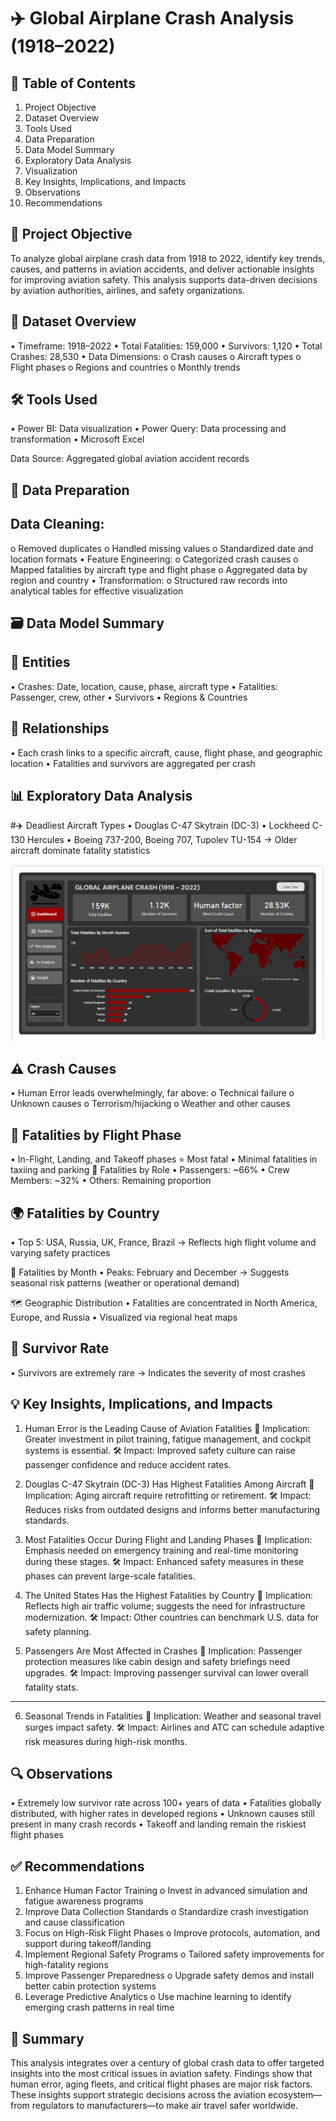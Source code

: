 # ✈️ Global Airplane Crash Analysis (1918–2022)

## 📑 Table of Contents
1.	Project Objective
2.	Dataset Overview
3.	Tools Used
4.	Data Preparation
5.	Data Model Summary
6.	Exploratory Data Analysis
7.	Visualization
8.	Key Insights, Implications, and Impacts
9.	Observations
10.	Recommendations

## 🎯 Project Objective
To analyze global airplane crash data from 1918 to 2022, identify key trends, causes, and patterns in aviation accidents, and deliver actionable insights for improving aviation safety. This analysis supports data-driven decisions by aviation authorities, airlines, and safety organizations.

## 📂 Dataset Overview
•	Timeframe: 1918–2022
•	Total Fatalities: 159,000
•	Survivors: 1,120
•	Total Crashes: 28,530
•	Data Dimensions:
o	Crash causes
o	Aircraft types
o	Flight phases
o	Regions and countries
o	Monthly trends

## 🛠 Tools Used
•	Power BI: Data visualization
•	Power Query: Data processing and transformation
•	Microsoft Excel

Data Source: Aggregated global aviation accident records
## 🧹 Data Preparation

## Data Cleaning:
o	Removed duplicates
o	Handled missing values
o	Standardized date and location formats
•	Feature Engineering:
o	Categorized crash causes
o	Mapped fatalities by aircraft type and flight phase
o	Aggregated data by region and country
•	Transformation:
o	Structured raw records into analytical tables for effective visualization

## 🗃️ Data Model Summary
## 📁 Entities
•	Crashes: Date, location, cause, phase, aircraft type
•	Fatalities: Passenger, crew, other
•	Survivors
•	Regions & Countries

## 🔗 Relationships
•	Each crash links to a specific aircraft, cause, flight phase, and geographic location
•	Fatalities and survivors are aggregated per crash

## 📊 Exploratory Data Analysis
#✈️ Deadliest Aircraft Types
•	Douglas C-47 Skytrain (DC-3)
•	Lockheed C-130 Hercules
•	Boeing 737-200, Boeing 707, Tupolev TU-154
→ Older aircraft dominate fatality statistics

![](dash1.png)

## ⚠️ Crash Causes
•	Human Error leads overwhelmingly, far above:
o	Technical failure
o	Unknown causes
o	Terrorism/hijacking
o	Weather and other causes

## 🛫 Fatalities by Flight Phase
•	In-Flight, Landing, and Takeoff phases = Most fatal
•	Minimal fatalities in taxiing and parking
👥 Fatalities by Role
•	Passengers: ~66%
•	Crew Members: ~32%
•	Others: Remaining proportion

## 🌍 Fatalities by Country
•	Top 5: USA, Russia, UK, France, Brazil
→ Reflects high flight volume and varying safety practices

📅 Fatalities by Month
•	Peaks: February and December
→ Suggests seasonal risk patterns (weather or operational demand)

🗺️ Geographic Distribution
•	Fatalities are concentrated in North America, Europe, and Russia
•	Visualized via regional heat maps

## 🚨 Survivor Rate
•	Survivors are extremely rare
→ Indicates the severity of most crashes

## 💡 Key Insights, Implications, and Impacts
1. Human Error is the Leading Cause of Aviation Fatalities
🔎 Implication:
Greater investment in pilot training, fatigue management, and cockpit systems is essential.
🛠 Impact:
Improved safety culture can raise passenger confidence and reduce accident rates.
2. Douglas C-47 Skytrain (DC-3) Has Highest Fatalities Among Aircraft
🔎 Implication:
Aging aircraft require retrofitting or retirement.
🛠 Impact:
Reduces risks from outdated designs and informs better manufacturing standards.
3. Most Fatalities Occur During Flight and Landing Phases
🔎 Implication:
Emphasis needed on emergency training and real-time monitoring during these stages.
🛠 Impact:
Enhanced safety measures in these phases can prevent large-scale fatalities.
4. The United States Has the Highest Fatalities by Country
🔎 Implication:
Reflects high air traffic volume; suggests the need for infrastructure modernization.
🛠 Impact:
Other countries can benchmark U.S. data for safety planning.

5. Passengers Are Most Affected in Crashes
🔎 Implication:
Passenger protection measures like cabin design and safety briefings need upgrades.
🛠 Impact:
Improving passenger survival can lower overall fatality stats.
________________________________________
6. Seasonal Trends in Fatalities
🔎 Implication:
Weather and seasonal travel surges impact safety.
🛠 Impact:
Airlines and ATC can schedule adaptive risk measures during high-risk months.

## 🔍 Observations
•	Extremely low survivor rate across 100+ years of data
•	Fatalities globally distributed, with higher rates in developed regions
•	Unknown causes still present in many crash records
•	Takeoff and landing remain the riskiest flight phases

## ✅ Recommendations
1.	Enhance Human Factor Training
o	Invest in advanced simulation and fatigue awareness programs
2.	Improve Data Collection Standards
o	Standardize crash investigation and cause classification
3.	Focus on High-Risk Flight Phases
o	Improve protocols, automation, and support during takeoff/landing
4.	Implement Regional Safety Programs
o	Tailored safety improvements for high-fatality regions
5.	Improve Passenger Preparedness
o	Upgrade safety demos and install better cabin protection systems
6.	Leverage Predictive Analytics
o	Use machine learning to identify emerging crash patterns in real time

## 📘 Summary
This analysis integrates over a century of global crash data to offer targeted insights into the most critical issues in aviation safety. Findings show that human error, aging fleets, and critical flight phases are major risk factors. These insights support strategic decisions across the aviation ecosystem—from regulators to manufacturers—to make air travel safer worldwide.

